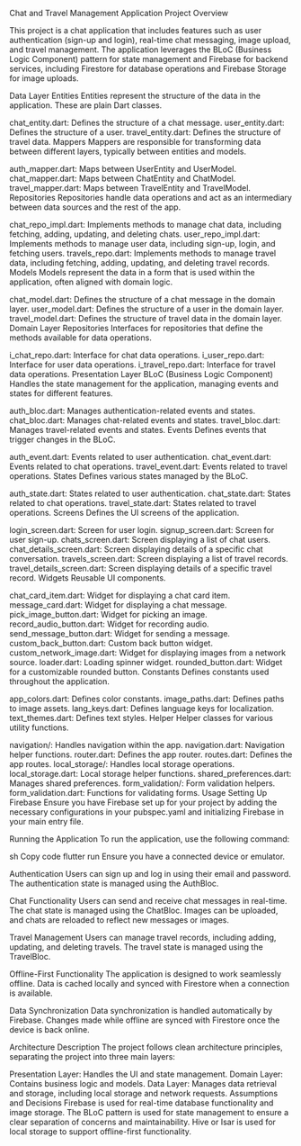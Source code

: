Chat and Travel Management Application
Project Overview


This project is a chat application that includes features such as user authentication (sign-up and login), real-time chat messaging, image upload, and travel management. The application leverages the BLoC (Business Logic Component) pattern for state management and Firebase for backend services, including Firestore for database operations and Firebase Storage for image uploads.

Data Layer
Entities
Entities represent the structure of the data in the application. These are plain Dart classes.

chat_entity.dart: Defines the structure of a chat message.
user_entity.dart: Defines the structure of a user.
travel_entity.dart: Defines the structure of travel data.
Mappers
Mappers are responsible for transforming data between different layers, typically between entities and models.

auth_mapper.dart: Maps between UserEntity and UserModel.
chat_mapper.dart: Maps between ChatEntity and ChatModel.
travel_mapper.dart: Maps between TravelEntity and TravelModel.
Repositories
Repositories handle data operations and act as an intermediary between data sources and the rest of the app.

chat_repo_impl.dart: Implements methods to manage chat data, including fetching, adding, updating, and deleting chats.
user_repo_impl.dart: Implements methods to manage user data, including sign-up, login, and fetching users.
travels_repo.dart: Implements methods to manage travel data, including fetching, adding, updating, and deleting travel records.
Models
Models represent the data in a form that is used within the application, often aligned with domain logic.

chat_model.dart: Defines the structure of a chat message in the domain layer.
user_model.dart: Defines the structure of a user in the domain layer.
travel_model.dart: Defines the structure of travel data in the domain layer.
Domain Layer
Repositories
Interfaces for repositories that define the methods available for data operations.

i_chat_repo.dart: Interface for chat data operations.
i_user_repo.dart: Interface for user data operations.
i_travel_repo.dart: Interface for travel data operations.
Presentation Layer
BLoC (Business Logic Component)
Handles the state management for the application, managing events and states for different features.

auth_bloc.dart: Manages authentication-related events and states.
chat_bloc.dart: Manages chat-related events and states.
travel_bloc.dart: Manages travel-related events and states.
Events
Defines events that trigger changes in the BLoC.

auth_event.dart: Events related to user authentication.
chat_event.dart: Events related to chat operations.
travel_event.dart: Events related to travel operations.
States
Defines various states managed by the BLoC.

auth_state.dart: States related to user authentication.
chat_state.dart: States related to chat operations.
travel_state.dart: States related to travel operations.
Screens
Defines the UI screens of the application.

login_screen.dart: Screen for user login.
signup_screen.dart: Screen for user sign-up.
chats_screen.dart: Screen displaying a list of chat users.
chat_details_screen.dart: Screen displaying details of a specific chat conversation.
travels_screen.dart: Screen displaying a list of travel records.
travel_details_screen.dart: Screen displaying details of a specific travel record.
Widgets
Reusable UI components.

chat_card_item.dart: Widget for displaying a chat card item.
message_card.dart: Widget for displaying a chat message.
pick_image_button.dart: Widget for picking an image.
record_audio_button.dart: Widget for recording audio.
send_message_button.dart: Widget for sending a message.
custom_back_button.dart: Custom back button widget.
custom_network_image.dart: Widget for displaying images from a network source.
loader.dart: Loading spinner widget.
rounded_button.dart: Widget for a customizable rounded button.
Constants
Defines constants used throughout the application.

app_colors.dart: Defines color constants.
image_paths.dart: Defines paths to image assets.
lang_keys.dart: Defines language keys for localization.
text_themes.dart: Defines text styles.
Helper
Helper classes for various utility functions.

navigation/: Handles navigation within the app.
navigation.dart: Navigation helper functions.
router.dart: Defines the app router.
routes.dart: Defines the app routes.
local_storage/: Handles local storage operations.
local_storage.dart: Local storage helper functions.
shared_preferences.dart: Manages shared preferences.
form_validation/: Form validation helpers.
form_validation.dart: Functions for validating forms.
Usage
Setting Up Firebase
Ensure you have Firebase set up for your project by adding the necessary configurations in your pubspec.yaml and initializing Firebase in your main entry file.

Running the Application
To run the application, use the following command:

sh
Copy code
flutter run
Ensure you have a connected device or emulator.

Authentication
Users can sign up and log in using their email and password. The authentication state is managed using the AuthBloc.

Chat Functionality
Users can send and receive chat messages in real-time. The chat state is managed using the ChatBloc. Images can be uploaded, and chats are reloaded to reflect new messages or images.

Travel Management
Users can manage travel records, including adding, updating, and deleting travels. The travel state is managed using the TravelBloc.

Offline-First Functionality
The application is designed to work seamlessly offline. Data is cached locally and synced with Firestore when a connection is available.

Data Synchronization
Data synchronization is handled automatically by Firebase. Changes made while offline are synced with Firestore once the device is back online.

Architecture Description
The project follows clean architecture principles, separating the project into three main layers:

Presentation Layer: Handles the UI and state management.
Domain Layer: Contains business logic and models.
Data Layer: Manages data retrieval and storage, including local storage and network requests.
Assumptions and Decisions
Firebase is used for real-time database functionality and image storage.
The BLoC pattern is used for state management to ensure a clear separation of concerns and maintainability.
Hive or Isar is used for local storage to support offline-first functionality.